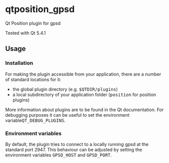 # qtposition_gpsd
Qt Position plugin for gpsd

Tested with Qt 5.4.1

## Usage

### Installation

For making the plugin accessible from your application, there are a number of standard locations for it:
* the global plugin directory (e.g. <tt>$QTDIR/plugins</tt>)
* a local subdirectory of your application folder (<tt>position</tt> for position plugins)

More information about plugins are to be found in the Qt documentation. For debugging purposes it can be useful to set the environment variable<tt>QT_DEBUG_PLUGINS</tt>.

### Environment variables

By default, the plugin tries to connect to a locally running gpsd at the standard port 2947. This behaviour can be adjusted by setting the environment variables <tt>GPSD_HOST</tt> and <tt>GPSD_PORT</tt>.
